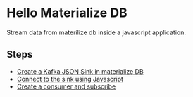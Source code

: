 # Hello Materialize DB

Stream data from materilize db inside a javascript application.

## Steps

* [Create a Kafka JSON Sink in materialize DB](https://materialize.com/docs/sql/create-sink/#json-sinks)
* [Connect to the sink using Javascript](https://kafka.js.org/docs/configuration)
* [Create a consumer and subscribe](https://kafka.js.org/docs/consuming)
